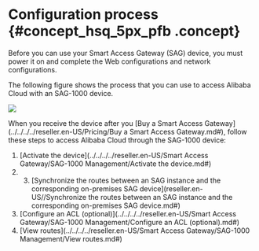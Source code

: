 # Configuration process {#concept_hsq_5px_pfb .concept}

Before you can use your Smart Access Gateway \(SAG\) device, you must power it on and complete the Web configurations and network configurations.

The following figure shows the process that you can use to access Alibaba Cloud with an SAG-1000 device.

![](http://static-aliyun-doc.oss-cn-hangzhou.aliyuncs.com/assets/img/40325/156527440821211_en-US.png)

When you receive the device after you [Buy a Smart Access Gateway](../../../../reseller.en-US/Pricing/Buy a Smart Access Gateway.md#), follow these steps to access Alibaba Cloud through the SAG-1000 device:

1.  [Activate the device](../../../../reseller.en-US/Smart Access Gateway/SAG-1000 Management/Activate the device.md#)
2.  3.  [Synchronize the routes between an SAG instance and the corresponding on-premises SAG device](reseller.en-US//Synchronize the routes between an SAG instance and the corresponding on-premises SAG device.md#)
4.  [Configure an ACL \(optional\)](../../../../reseller.en-US/Smart Access Gateway/SAG-1000 Management/Configure an ACL (optional).md#)
5.  [View routes](../../../../reseller.en-US/Smart Access Gateway/SAG-1000 Management/View routes.md#)

